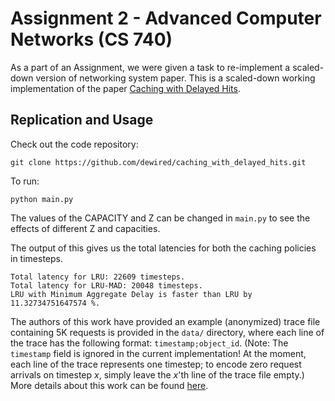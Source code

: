 Assignment 2 - Advanced Computer Networks (CS 740)
=============

As a part of an Assignment, we were given a task to re-implement
a scaled-down version of networking system paper. This is a scaled-down working 
implementation of the paper [Caching with Delayed Hits](https://dl.acm.org/doi/10.1145/3387514.3405883).



## Replication and Usage
 Check out the code repository:

```
git clone https://github.com/dewired/caching_with_delayed_hits.git
```

To run:

```
python main.py
```
The values of the CAPACITY and Z can be changed in `main.py` to see the effects of different Z and capacities.

The output of this gives us the total latencies for both the caching policies in timesteps.
```
Total latency for LRU: 22609 timesteps.
Total latency for LRU-MAD: 20048 timesteps.
LRU with Minimum Aggregate Delay is faster than LRU by 11.32734751647574 %.
```
The authors of this work have provided an example (anonymized) trace file containing 5K requests is provided in the
`data/` directory, where each line of the trace has the following format: `timestamp;object_id`.
(Note: The `timestamp` field is ignored in the current implementation! At the moment, each line
of the trace represents one timestep; to encode zero request arrivals on timestep *x*, simply leave
the *x*'th line of the trace file empty.) More details about this work
 can be found [here](https://github.com/cmu-snap/Delayed-Hits).